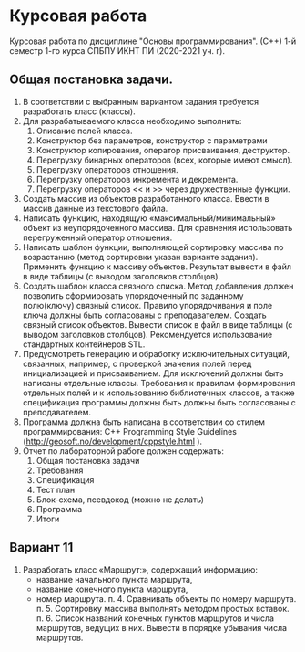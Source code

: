 # Курсовая работа
Курсовая работа по дисциплине "Основы программирования". (С++) 1-й семестр 1-го курса СПБПУ ИКНТ ПИ (2020-2021 уч. г).

## Общая постановка задачи.
1. В соответствии с выбранным вариантом задания требуется разработать класс (классы).
2. Для разрабатываемого класса необходимо выполнить:
	1) Описание полей класса.
	2) Конструктор без параметров, конструктор с параметрами
	3) Конструктор копирования, оператор присваивания, деструктор.
	4) Перегрузку бинарных операторов (всех, которые имеют смысл).
	5) Перегрузку операторов отношения.
	6) Перегрузку операторов инкремента и декремента.
	7) Перегрузку операторов << и >> через дружественные функции.
3. Создать массив из объектов разработанного класса. Ввести в массив данные из текстового
файла.
4. Написать функцию, находящую «максимальный/минимальный» объект из неупорядоченного
массива. Для сравнения использовать перегруженный оператор отношения.
5. Написать шаблон функции, выполняющей сортировку массива по возрастанию (метод сортировки указан варианте задания). Применить функцию к массиву объектов. Результат вывести в
файл в виде таблицы (с выводом заголовков столбцов).
6. Создать шаблон класса связного списка. Метод добавления должен позволить сформировать упорядоченный по заданному полю(ключу) связный список. Правило упорядочивания
и поле ключа должны быть согласованы с преподавателем. Создать связный список объектов. Вывести список в файл в виде таблицы (с выводом заголовков столбцов). Рекомендуется
использование стандартных контейнеров STL.
7. Предусмотреть генерацию и обработку исключительных ситуаций, связанных, например, с
проверкой значения полей перед инициализацией и присваиванием. Для исключений должны быть написаны отдельные классы. Требования к правилам формирования отдельных полей и к использованию библиотечных классов, а также спецификация программы должны
быть должны быть согласованы с преподавателем.
8. Программа должна быть написана в соответствии со стилем программирования: C++
Programming Style Guidelines (http://geosoft.no/development/cppstyle.html ).
9. Отчет по лабораторной работе должен содержать:
	1. Общая постановка задачи
	2. Требования
	3. Спецификация
	4. Тест план
	5. Блок-схема, псевдокод (можно не делать)
	6. Программа
	7. Итоги


## Вариант 11
1. Разработать класс «Маршрут:», содержащий информацию:
	* название начального пункта маршрута,
	* название конечного пункта маршрута,
	* номер маршрута.
п. 4. Сравнивать объекты по номеру маршрута.
п. 5. Сортировку массива выполнять методом простых вставок.
п. 6. Список названий конечных пунктов маршрутов и числа маршрутов, ведущих в них. Вывести в
	порядке убывания числа маршрутов.
